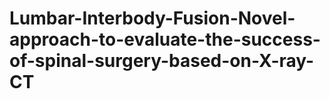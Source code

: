# Lumbar-Interbody-Fusion-Novel-approach-to-evaluate-the-success-of-spinal-surgery-based-on-X-ray-CT